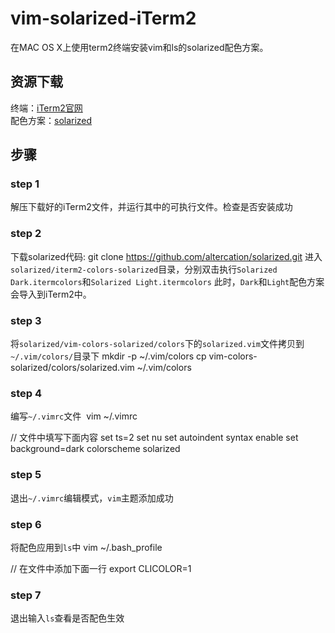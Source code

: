 # vim-solarized-iTerm2
在MAC OS X上使用term2终端安装vim和ls的solarized配色方案。
## 资源下载
终端：[iTerm2官网](http://www.iterm2.com/)  
配色方案：[solarized](https://github.com/altercation/solarized)
## 步骤
### step 1  
解压下载好的iTerm2文件，并运行其中的可执行文件。检查是否安装成功
### step 2
下载solarized代码:
  git clone https://github.com/altercation/solarized.git
进入`solarized/iterm2-colors-solarized`目录，分别双击执行`Solarized Dark.itermcolors`和`Solarized Light.itermcolors`
此时，`Dark`和`Light`配色方案会导入到iTerm2中。
### step 3
将`solarized/vim-colors-solarized/colors`下的`solarized.vim`文件拷贝到`~/.vim/colors/`目录下
  mkdir -p ~/.vim/colors
  cp vim-colors-solarized/colors/solarized.vim ~/.vim/colors
### step 4
编写`~/.vimrc`文件
  vim ~/.vimrc
  
  // 文件中填写下面内容
  set ts=2
  set nu
  set autoindent
  syntax enable
  set background=dark
  colorscheme solarized
### step 5
退出`~/.vimrc`编辑模式，`vim`主题添加成功
### step 6
将配色应用到`ls`中
  vim ~/.bash_profile
  
  // 在文件中添加下面一行
  export CLICOLOR=1
### step 7
退出输入`ls`查看是否配色生效
